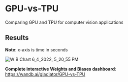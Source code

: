 # GPU-vs-TPU
Comparing GPU and TPU for computer vision applications

## Results
**Note**: x-axis is time in seconds

![W B Chart 6_4_2022, 5_20_55 PM](https://user-images.githubusercontent.com/52319020/161968719-36171e78-fd9e-441e-afd4-62a1a61b4c82.png)


**Complete interactive Weights and Biases dashboard**: https://wandb.ai/gladiator/GPU-vs-TPU
